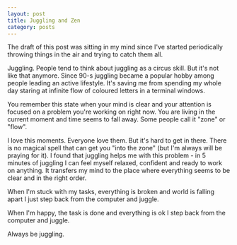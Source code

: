 ```yaml
---
layout: post
title: Juggling and Zen
category: posts
---
```


The draft of this post was sitting in my mind since I've started periodically
throwing things in the air and trying to catch them all.

Juggling. People tend to think about juggling as a circus skill.
But it's not like that anymore. Since 90-s juggling became a popular hobby
among people leading an active lifestyle. It's saving me from spending my
whole day staring at infinite flow of coloured letters in a terminal windows.

You remember this state when your mind is clear and your attention is focused
on a problem you're working on right now. You are living in the current moment
and time seems to fall away. Some people call it "zone" or "flow".

I love this moments. Everyone love them. But it's hard to get in there.
There is no magical spell that can get you "into the zone" (but I'm always will be praying for it).
I found that juggling helps me with this problem - in 5 minutes of juggling
I can feel myself relaxed, confident and ready to work on anything.
It transfers my mind to the place where everything seems to be clear and in the right order.

When I'm stuck with my tasks, everything is broken and world is falling apart
I just step back from the computer and juggle.

When I'm happy, the task is done and everything is ok I step back from the computer and juggle.

Always be juggling.
